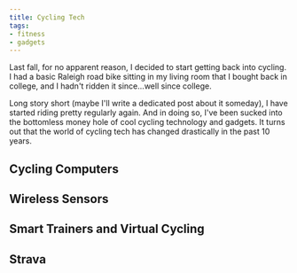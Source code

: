 ```yaml
---
title: Cycling Tech
tags:
- fitness
- gadgets
---
```

Last fall, for no apparent reason, I decided to start getting back into cycling. I had a basic Raleigh road bike sitting in my living room that I bought back in college, and I hadn't ridden it since...well since college.

Long story short (maybe I'll write a dedicated post about it someday), I have started riding pretty regularly again. And in doing so, I've been sucked into the bottomless money hole of cool cycling technology and gadgets. It turns out that the world of cycling tech has changed drastically in the past 10 years.

## Cycling Computers

## Wireless Sensors

## Smart Trainers and Virtual Cycling

## Strava
